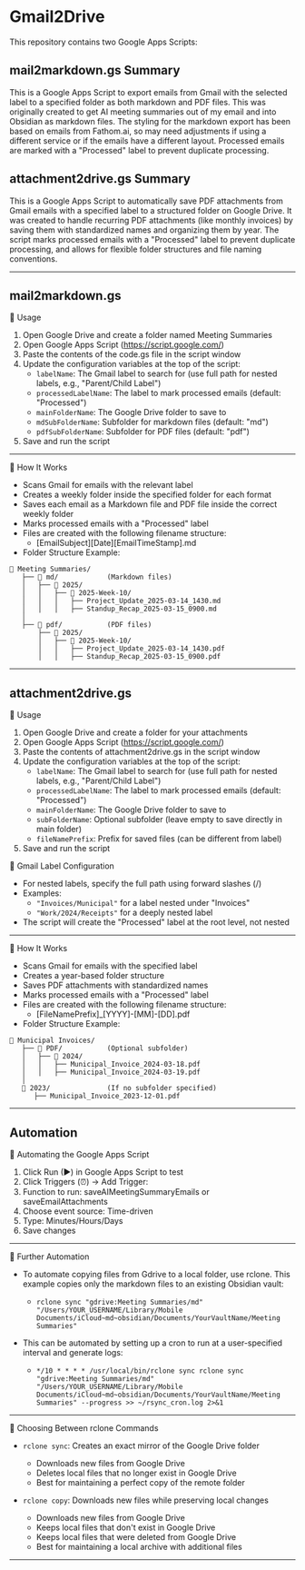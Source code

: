# Gmail2Drive

This repository contains two Google Apps Scripts:

## mail2markdown.gs Summary

This is a Google Apps Script to export emails from Gmail with the selected label to a specified folder as both markdown and PDF files. This was originally created to get AI meeting summaries out of my email and into Obsidian as markdown files. The styling for the markdown export has been based on emails from Fathom.ai, so may need adjustments if using a different service or if the emails have a different layout. Processed emails are marked with a "Processed" label to prevent duplicate processing.

## attachment2drive.gs Summary

This is a Google Apps Script to automatically save PDF attachments from Gmail emails with a specified label to a structured folder on Google Drive. It was created to handle recurring PDF attachments (like monthly invoices) by saving them with standardized names and organizing them by year. The script marks processed emails with a "Processed" label to prevent duplicate processing, and allows for flexible folder structures and file naming conventions.

---

## mail2markdown.gs

📌 Usage

1. Open Google Drive and create a folder named Meeting Summaries
2. Open Google Apps Script (https://script.google.com/)
3. Paste the contents of the code.gs file in the script window
4. Update the configuration variables at the top of the script:
   - `labelName`: The Gmail label to search for (use full path for nested labels, e.g., "Parent/Child Label")
   - `processedLabelName`: The label to mark processed emails (default: "Processed")
   - `mainFolderName`: The Google Drive folder to save to
   - `mdSubFolderName`: Subfolder for markdown files (default: "md")
   - `pdfSubFolderName`: Subfolder for PDF files (default: "pdf")
5. Save and run the script

---

📌 How It Works

- Scans Gmail for emails with the relevant label
- Creates a weekly folder inside the specified folder for each format
- Saves each email as a Markdown file and PDF file inside the correct weekly folder
- Marks processed emails with a "Processed" label
- Files are created with the following filename structure:
  - [EmailSubject][Date][EmailTimeStamp].md
- Folder Structure Example:

``` text
📂 Meeting Summaries/
   ├── 📂 md/            (Markdown files)
   │   ├── 📂 2025/
   │   │   ├── 📂 2025-Week-10/
   │   │   │   ├── Project_Update_2025-03-14_1430.md
   │   │   │   ├── Standup_Recap_2025-03-15_0900.md
   │
   ├── 📂 pdf/           (PDF files)
       ├── 📂 2025/
       │   ├── 📂 2025-Week-10/
       │   │   ├── Project_Update_2025-03-14_1430.pdf
       │   │   ├── Standup_Recap_2025-03-15_0900.pdf
```

---

## attachment2drive.gs

📌 Usage

1. Open Google Drive and create a folder for your attachments
2. Open Google Apps Script (https://script.google.com/)
3. Paste the contents of attachment2drive.gs in the script window
4. Update the configuration variables at the top of the script:
   - `labelName`: The Gmail label to search for (use full path for nested labels, e.g., "Parent/Child Label")
   - `processedLabelName`: The label to mark processed emails (default: "Processed")
   - `mainFolderName`: The Google Drive folder to save to
   - `subFolderName`: Optional subfolder (leave empty to save directly in main folder)
   - `fileNamePrefix`: Prefix for saved files (can be different from label)
5. Save and run the script

📌 Gmail Label Configuration

- For nested labels, specify the full path using forward slashes (/)
- Examples:
  - `"Invoices/Municipal"` for a label nested under "Invoices"
  - `"Work/2024/Receipts"` for a deeply nested label
- The script will create the "Processed" label at the root level, not nested

---

📌 How It Works

- Scans Gmail for emails with the specified label
- Creates a year-based folder structure
- Saves PDF attachments with standardized names
- Marks processed emails with a "Processed" label
- Files are created with the following filename structure:
  - [FileNamePrefix]_[YYYY]-[MM]-[DD].pdf
- Folder Structure Example:

``` text
📂 Municipal Invoices/
   ├── 📂 PDF/           (Optional subfolder)
   │   ├── 📂 2024/
   │   │   ├── Municipal_Invoice_2024-03-18.pdf
   │   │   ├── Municipal_Invoice_2024-03-19.pdf
   │
   📂 2023/              (If no subfolder specified)
      ├── Municipal_Invoice_2023-12-01.pdf
```

---

## Automation

📌 Automating the Google Apps Script

1. Click Run (▶) in Google Apps Script to test
2. Click Triggers (⏰) → Add Trigger:
3. Function to run: saveAIMeetingSummaryEmails or saveEmailAttachments
4. Choose event source: Time-driven
5. Type: Minutes/Hours/Days
6. Save changes

---

📌 Further Automation

- To automate copying files from Gdrive to a local folder, use rclone. This example copies only the markdown files to an existing Obsidian vault:
  - `rclone sync "gdrive:Meeting Summaries/md" "/Users/YOUR_USERNAME/Library/Mobile Documents/iCloud~md~obsidian/Documents/YourVaultName/Meeting Summaries"`

- This can be automated by setting up a cron to run at a user-specified interval and generate logs:
  - `*/10 * * * * /usr/local/bin/rclone sync rclone sync "gdrive:Meeting Summaries/md" "/Users/YOUR_USERNAME/Library/Mobile Documents/iCloud~md~obsidian/Documents/YourVaultName/Meeting Summaries" --progress >> ~/rsync_cron.log 2>&1`

---

📌 Choosing Between rclone Commands

- `rclone sync`: Creates an exact mirror of the Google Drive folder
  - Downloads new files from Google Drive
  - Deletes local files that no longer exist in Google Drive
  - Best for maintaining a perfect copy of the remote folder

- `rclone copy`: Downloads new files while preserving local changes
  - Downloads new files from Google Drive
  - Keeps local files that don't exist in Google Drive
  - Keeps local files that were deleted from Google Drive
  - Best for maintaining a local archive with additional files

---
